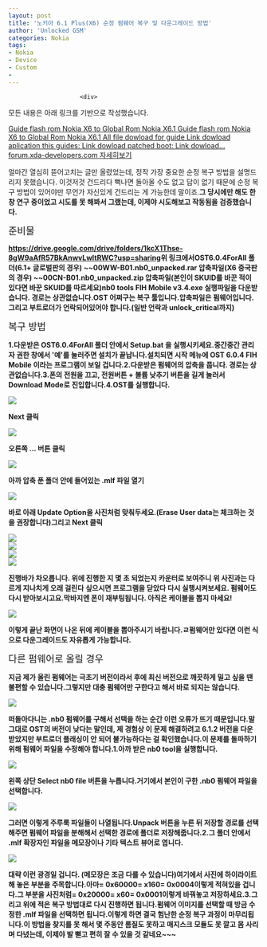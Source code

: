 ```yaml
---
layout: post
title: '노키아 6.1 Plus(X6) 순정 펌웨어 복구 및 다운그레이드 방법'
author: 'Unlocked GSM'
categories: Nokia
tags:
- Nokia
- Device
- Custom
- 
---
```



<script> location.href='https://cafe.naver.com/develoid/825905' ; </script>


















						<div>
 <p><span>모든 내용은 아래 링크를 기반으로 작성했습니다.</span><span></span></p>
</div>
<div>
 <a href="https://forum.xda-developers.com/nokia-6/help/guide-flash-rom-nokia-x6-to-global-rom-t3839761"> <span> <span> <span>Guide flash rom Nokia X6 to Global Rom Nokia X6.1</span> <span>Guide flash rom Nokia X6 to Global Rom Nokia X6.1 All file dowload for guide Link dowload aplication this guides: Link dowload patched boot: Link dowload…</span> <span>forum.xda-developers.com</span> </span> <span></span> </span> <span>자세히보기</span> </a>
</div>
<div>
 <p><span>얼마간 열심히 뜯어고치는 글만 올렸었는데, 정작 가장 중요한 순정 복구 방법을 설명드리지 못했습니다. 이것저것 건드리다 뻑나면 돌아올 수도 없고 답이 없기 때문에 순정 복구 방법이 있어야만 무언가 자신있게 건드리는 게 가능한데 말이죠.<b></span><span>그 당시에만 해도 한창 연구 중이었고 시도를 못 해봐서 그랬는데, 이제야 시도해보고 작동됨을 검증했습니다.</span><span></span><span></span></p>
</div>
<div>
 <div>
  <div></div>
 </div>
</div>
<div>
 <h6 style="padding:0;margin:0;color:;font-weight:normal;text-decoration:inherit;font-size:19px;font-family:'나눔고딕', nanumgothic, AppleSDGothicNeo, sans-serif, simhei;font-style:inherit">준비물</h6>
</div>
<div>
 <p><span><a href="https://drive.google.com/drive/folders/1kcX1Thse-8gW9aAfR57BkAnwvLwItRWC?usp=sharing">https://drive.google.com/drive/folders/1kcX1Thse-8gW9aAfR57BkAnwvLwItRWC?usp=sharing</a><b></span><span>위 링크에서<b></span><span><b>OST6.0.4ForAll</b></span><span> 폴더<b></span><span>(6.1+ 글로벌판의 경우) </span><span><b>~~00WW-B01.nb0_unpacked.rar</b></span><span> 압축파일<b></span><span>(X6 중국판의 경우) </span><span><b>~~00CN-B01.nb0_unpacked.zip</b></span><span> 압축파일<b></span><span>(본인이 SKUID를 바꾼 적이 있다면 바꾼 SKUID를 따르세요)<b></span><span><b>nb0 tools FIH Mobile v3.4.exe</b></span><span> 실행파일<b></span><span>을 다운받습니다.&nbsp;</span><span>경로는 상관없습니다.<b></span><span><b></span><span>OST 어쩌구는 복구 툴입니다.<b></span><span>압축파일은 펌웨어입니다.<b></span><span><b></span><span>그리고 </span><span><b>부트로더가 언락되어있어야 합니다.</b></span><span><b></span><span>(일반 언락과 unlock_critical까지)</span><span></span></p>
</div>
<div>
 <div>
  <div></div>
 </div>
</div>
<div>
 <h6 style="padding:0;margin:0;color:;font-weight:normal;text-decoration:inherit;font-size:19px;font-family:'나눔고딕', nanumgothic, AppleSDGothicNeo, sans-serif, simhei;font-style:inherit">복구 방법</h6>
</div>
<div>
 <p><span>1.<b></span><span>다운받은 OST6.0.4ForAll 폴더 안에서 </span><span><b>Setup.bat 을 실행시키세요.</b></span><span><b></span><span>중간중간 관리자 권한 창에서 '예'를 눌러주면 설치가 끝납니다.<b></span><span>설치되면 시작 메뉴에 </span><span></span><span>OST 6.0.4 FIH Mobile 이라는 프로그램이 보일 겁니다.<b></span><span><b></span><span><b></span><span>2.<b></span><span>다운받은 펌웨어의 압축을 풉니다. 경로는 상관없습니다.<b></span><span><b></span><span><b></span><span>3.<b></span><span>폰의 전원을 끄고, 전원버튼 + 볼륨 낮추기 버튼을 길게 눌러서 </span><span><b>Download Mode로 진입합니다.</b></span><span><b></span><span><b></span><span></span><span><b></span><span>4.<b></span><span></span><span></span><span></span><span>OST를 실행합니다.</span><b></p>
</div>
<div>
 <div>
  <img src="https://dthumb-phinf.pstatic.net/?src=%22https%3A%2F%2Fblogfiles.pstatic.net%2FMjAxODEwMDJfODcg%2FMDAxNTM4NDgxMzUwNzA2.NB3DNcEvLbA-OnMUcbJB-P3l7YZj-WWMtPle6m4-Z_Yg.0vHOxDXGUmEXTn0KT7m2Pd6AiP-6VKBOtFaDV675gt0g.PNG.kevin110419%2F%25EC%25BA%25A1%25EC%25B2%2598.PNG%22&amp;type=cafe_wa740">
 </div>
</div>
<div>
 <p><span>Next 클릭</span></p>
</div>
<div>
 <div>
  <img src="https://dthumb-phinf.pstatic.net/?src=%22https%3A%2F%2Fblogfiles.pstatic.net%2FMjAxODEwMDJfMTkg%2FMDAxNTM4NDgxNTEwNDIz.cgsh5SRHf_HVJi0y7vGlcxHp6gxU7i3mtnLP5bRzcgkg.i0QzzxkTuPB00SOgssHc0Mpiemu6Vhrmglbp9LgKpiwg.PNG.kevin110419%2F%25EC%25BA%25A1%25EC%25B2%25980.PNG%22&amp;type=cafe_wa740">
 </div>
</div>
<div>
 <p><span>오른쪽 ... 버튼 클릭</span></p>
</div>
<div>
 <div>
  <img src="https://dthumb-phinf.pstatic.net/?src=%22https%3A%2F%2Fblogfiles.pstatic.net%2FMjAxODEwMDJfMjQ2%2FMDAxNTM4NDgxNTM0Mjc0.rXk1zGj7HF5dxkQXMQnJkQk6i-xk7wGmT-w7GoORwwUg.Pdfmsm4-aps6IUHchEFJD_zQ1Kka63-aCvAQqxT2j2og.PNG.kevin110419%2F%25EC%25BA%25A1%25EC%25B2%25982.PNG%22&amp;type=cafe_wa740">
 </div>
</div>
<div>
 <p>아까 압축 푼 폴더 안에 들어있는 <b>.mlf 파일 열기</b><span></span></p>
</div>
<div>
 <div>
  <img src="https://dthumb-phinf.pstatic.net/?src=%22https%3A%2F%2Fblogfiles.pstatic.net%2FMjAxODEwMDJfMTMg%2FMDAxNTM4NDgxNDU3ODgy.jUjJv24E_4vkTFrZy-9USmB9QmXMukoE2Nfsq4KAPLog.dszd09UmxT9yZV0O3yrXewyKjUBzkabxguBsltHrUSwg.PNG.kevin110419%2F%25EC%25BA%25A1%25EC%25B2%25983.PNG%22&amp;type=cafe_wa740">
 </div>
</div>
<div>
 <p><span>바로 아래 Update Option을 사진처럼 맞춰두세요.<b></span><span>(Erase User data는 체크하는 것을 권장합니다)<b></span><span>그리고 Next 클릭</span></p>
</div>
<div>
 <div>
  <img src="https://dthumb-phinf.pstatic.net/?src=%22https%3A%2F%2Fblogfiles.pstatic.net%2FMjAxODEwMDJfMzQg%2FMDAxNTM4NDgxNjE1NDk3.mUq8AQHgIP8TwgAHMGaKat_q_rh-3hfIX0vonw5xz20g.uRaiM_iGhmll-S_uNB0S_I25MCQxNPVvylC5Gv8L7OQg.PNG.kevin110419%2F%25EC%25BA%25A1%25EC%25B2%25984.PNG%22&amp;type=cafe_wa740">
 </div>
</div>
<div>
 <div>
  <img src="https://dthumb-phinf.pstatic.net/?src=%22https%3A%2F%2Fblogfiles.pstatic.net%2FMjAxODEwMDJfMjM1%2FMDAxNTM4NDgxNjMxMDIy.n0RLb1_aEaBLr-s2dKQejI0yTNpcQ8-kamzYgClQxRMg.qK4ptH7A3JeV-MzC6dXcsaJbO5RjzCFFdybRvghADbQg.PNG.kevin110419%2F%25EC%25BA%25A1%25EC%25B2%25985.PNG%22&amp;type=cafe_wa740">
 </div>
</div>
<div>
 <div>
  <img src="https://dthumb-phinf.pstatic.net/?src=%22https%3A%2F%2Fblogfiles.pstatic.net%2FMjAxODEwMDJfMjA5%2FMDAxNTM4NDgxNjQxMjQ3.hLwRP1HkDF-69o8MqPt-Bj-hQHrwMht8VVXsL9gd-Oog.wK9BE6wK_vrbHTMdKNfpXzXnVKWj6X-Cd9sWodjTHJIg.PNG.kevin110419%2F%25EC%25BA%25A1%25EC%25B2%25986.PNG%22&amp;type=cafe_wa740">
 </div>
</div>
<div>
 <div>
  <img src="https://dthumb-phinf.pstatic.net/?src=%22https%3A%2F%2Fblogfiles.pstatic.net%2FMjAxODEwMDJfNDQg%2FMDAxNTM4NDgxNjQ3MjI0.LJuCbcQOlZ6AjuqDQ04lkQ9fjGNhGupaNFsi96qJ2psg.l9T3BCQdklzuS7q5FY0CYeVp9BA4wqQMKKNjz-i_-9Eg.PNG.kevin110419%2F%25EC%25BA%25A1%25EC%25B2%25987.PNG%22&amp;type=cafe_wa740">
 </div>
</div>
<div>
 <p><span>진행바가 차오릅니다. 위에 진행한 지 몇 초 되었는지 카운터로 보여주니 위 사진과는 다르게 지나치게 오래 걸린다 싶으시면 프로그램을 닫았다 다시 실행시켜보세요. 펌웨어도 다시 받아보시고요.<b></span><span>막바지엔 폰이 재부팅됩니다. </span><span><b>아직은 케이블을 뽑지 마세요!</b></span><span></span></p>
</div>
<div>
 <div>
  <img src="https://dthumb-phinf.pstatic.net/?src=%22https%3A%2F%2Fblogfiles.pstatic.net%2FMjAxODEwMDJfMTUw%2FMDAxNTM4NDgxOTQ5MjU2.bp08JmZeBtCY2Q32VL9iva7N8aD-HQ7VKEQQfc0SxCsg.dv21JSYnhhxA9XN7AXpAiG0WroQxUPeoxhgXYsYEReMg.PNG.kevin110419%2F%25EC%25BA%25A1%25EC%25B2%25988.PNG%22&amp;type=cafe_wa740">
 </div>
</div>
<div>
 <p><span>이렇게 끝난 화면이 나온 뒤에 케이블을 뽑아주시기 바랍니다.<b></span><span><b></span><span><b></span><span>ㄹ펌웨어만 있다면 이런 식으로 다운그레이드도 자유롭게 가능합니다.</span><span></span></p>
</div>
<div>
 <div>
  <div></div>
 </div>
</div>
<div>
 <h6 style="padding:0;margin:0;color:;font-weight:normal;text-decoration:inherit;font-size:19px;font-family:'나눔고딕', nanumgothic, AppleSDGothicNeo, sans-serif, simhei;font-style:inherit">다른 펌웨어로 올릴 경우</h6>
</div>
<div>
 <p><span>지금 제가 올린 펌웨어는 극초기 버전이라서 후에 최신 버전으로 깨끗하게 밀고 싶을 땐 불편할 수 있습니다.<b></span><span>그렇지만 대충 펌웨어만 구한다고 해서 바로 되지는 않습니다.</span><b></p>
</div>
<div>
 <div>
  <img src="https://dthumb-phinf.pstatic.net/?src=%22https%3A%2F%2Fblogfiles.pstatic.net%2FMjAxODEwMDJfMTAx%2FMDAxNTM4NDgyMjAwMTg1._16qkZLF1HYkjjiv6XoQFul9pGKXVrQe4rtjOVQalKkg.ZpaEeHAkzeVWygKqemVviMp3QDAt9QuQwdUJUd0HZMkg.PNG.kevin110419%2F%25EC%25BA%25A1%25EC%25B2%259810.PNG%22&amp;type=cafe_wa740">
 </div>
</div>
<div>
 <p><span>떠돌아다니는 .nb0 펌웨어를 구해서 선택을 하는 순간 이런 오류가 뜨기 때문입니다.<b></span><span>말 그대로 OST의 버전이 낮다는 말인데, 제 경험상 이 문제 해결하려고 6.1.2 버전을 다운받았지만 부트로더 플래싱이 안 되어 불가능하다는 걸 확인했습니다.<b></span><span>이 문제를 돌파하기 위해 펌웨어 파일을 수정해야 합니다.<b></span><span><b></span><span><b></span><span>1.<b></span><span>아까 받은 nb0 tool을 실행합니다.<b></span><span></span></p>
</div>
<div>
 <div>
  <img src="https://dthumb-phinf.pstatic.net/?src=%22https%3A%2F%2Fblogfiles.pstatic.net%2FMjAxODEwMDJfNzcg%2FMDAxNTM4NDgyNDkwMjA3.FE0MB3MetNfLrXgW4ZG_PKWkaTFOg7WjBWXuYay0qvsg.QztxXKxD375vJiZEMQTzxNfQcH_Rl29YNuvbZlTQ774g.PNG.kevin110419%2F%25EC%25BA%25A1%25EC%25B2%259811.PNG%22&amp;type=cafe_wa740">
 </div>
</div>
<div>
 <p><span>왼쪽 상단 </span><span><b>Select nb0 file</b></span><span> 버튼을 누릅니다.<b></span><span>거기에서 본인이 구한 .nb0 펌웨어 파일을 선택합니다.</span></p>
</div>
<div>
 <div>
  <img src="https://dthumb-phinf.pstatic.net/?src=%22https%3A%2F%2Fblogfiles.pstatic.net%2FMjAxODEwMDJfMTE5%2FMDAxNTM4NDgyNjAzOTAz.oMb0cIc5LeN8_voIS-eURD0sn8cV_AsCm0KsJzU8OZQg.Wfd5NuN7mYfB60QGVO3ipWAWgpb4oDwkIpU4sdTq5T4g.PNG.kevin110419%2F%25EC%25BA%25A1%25EC%25B2%259812.PNG%22&amp;type=cafe_wa740">
 </div>
</div>
<div>
 <p><span></span><span>그러면 이렇게 주루룩 파일들이 나열됩니다.<b></span><span>Unpack 버튼을 누른 뒤 저장할 경로를 선택해주면 펌웨어 파일을 분해해서 선택한 경로에 폴더로 저장해줍니다.<b></span><span><b></span><span><b></span><span>2.<b></span><span>그 폴더 안에서 .mlf 확장자인 파일을 메모장이나 기타 텍스트 뷰어로 엽니다.<b></span><span></span></p>
</div>
<div>
 <div>
  <img src="https://dthumb-phinf.pstatic.net/?src=%22https%3A%2F%2Fblogfiles.pstatic.net%2FMjAxODEwMDJfMjcx%2FMDAxNTM4NDgyNzM3MDIy.pbGP7aYFfumB5MSfaxdF2NUjkKCyXviYYB4TyaOhxj8g.1iay-2ivH6VGpGjmePpfP8yymELMcTR7euVUbYNT0r8g.PNG.kevin110419%2F%25EC%25BA%25A1%25EC%25B2%25989.PNG%22&amp;type=cafe_wa740">
 </div>
</div>
<div>
 <p><span>대략 이런 광경일 겁니다. (메모장은 조금 다를 수 있습니다)<b></span><span>여기에서 사진에 하이라이트해 놓은 부분을 주목합니다.<b></span><span>아마<b></span><span>= 0x60000<b></span><span>= x160<b></span><span>= 0x0004<b></span><span>이렇게 적혀있을 겁니다.<b></span><span>그 부분을 사진처럼<b></span><span>= 0x20000<b></span><span>= x60<b></span><span>= 0x0001<b></span><span>이렇게 바꿔놓고 저장하세요.<b></span><span><b></span><span><b></span><span>3.<b></span><span>그리고 위에 적은 복구 방법대로 다시 진행하면 됩니다.<b></span><span>펌웨어 이미지를 선택할 때 방금 수정한 .mlf 파일을 선택하면 됩니다.<b></span><span><b></span><span><b></span><span><b></span><span>이렇게 하면 결국 험난한 순정 복구 과정이 마무리됩니다.<b></span><span>이 방법을 찾지를 못 해서 몇 주동안 롬질도 못하고 매지스크 모듈도 못 깔고 몸 사리며 다녔는데, 이제야 발 뻗고 편히 잘 수 있을 것 같네요~~~<b></span><b></p>
</div>
